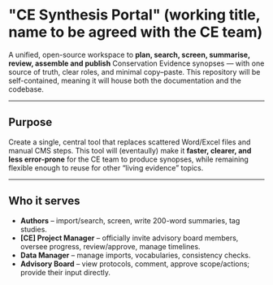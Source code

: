 # "CE Synthesis Portal" (working title, name to be agreed with the CE team)

A unified, open-source workspace to **plan, search, screen, summarise, review, assemble and publish** Conservation Evidence synopses — with one source of truth, clear roles, and minimal copy–paste. This repository will be self-contained, meaning it will house both the documentation and the codebase.

---

## Purpose

Create a single, central tool that replaces scattered Word/Excel files and manual CMS steps. This tool will (eventaully) make it **faster, clearer, and less error-prone** for the CE team to produce synopses, while remaining flexible enough to reuse for other “living evidence” topics.

---

## Who it serves

- **Authors** – import/search, screen, write 200-word summaries, tag studies.
- **[CE] Project Manager** – officially invite advisory board members, oversee progress, review/approve, manage timelines.
- **Data Manager** – manage imports, vocabularies, consistency checks.
- **Advisory Board** – view protocols, comment, approve scope/actions; provide their input directly.

